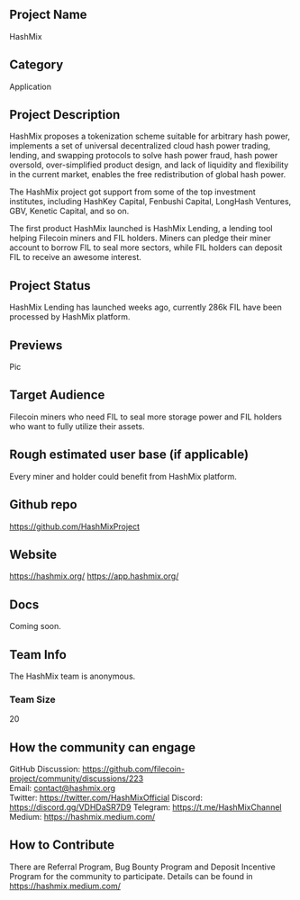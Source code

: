 ## Project Name

HashMix 

## Category 

Application

## Project Description

HashMix proposes a tokenization scheme suitable for arbitrary hash power, implements a set of universal decentralized cloud hash power trading, lending, and swapping protocols to solve hash power fraud, hash power oversold, over-simplified product design, and lack of liquidity and flexibility in the current market, enables the free redistribution of global hash power.

The HashMix project got support from some of the top investment institutes, including HashKey Capital, Fenbushi Capital, LongHash Ventures, GBV, Kenetic Capital, and so on.

The first product HashMix launched is HashMix Lending, a lending tool helping Filecoin miners and FIL holders. Miners can pledge their miner account to borrow FIL to seal more sectors, while FIL holders can deposit FIL to receive an awesome interest. 

## Project Status

HashMix Lending has launched weeks ago, currently 286k FIL have been processed by HashMix platform.

## Previews
Pic

## Target Audience
Filecoin miners who need FIL to seal more storage power and FIL holders who want to fully utilize their assets.

## Rough estimated user base (if applicable)
Every miner and holder could benefit from HashMix platform.

## Github repo
https://github.com/HashMixProject


## Website
https://hashmix.org/
https://app.hashmix.org/

## Docs
Coming soon.


## Team Info
The HashMix team is anonymous.


### Team Size  
20

## How the community can engage
GitHub Discussion: https://github.com/filecoin-project/community/discussions/223  
Email: contact@hashmix.org  
Twitter: https://twitter.com/HashMixOfficial
Discord: https://discord.gg/VDHDaSR7D9
Telegram: https://t.me/HashMixChannel
Medium: https://hashmix.medium.com/

## How to Contribute

There are Referral Program, Bug Bounty Program and Deposit Incentive Program for the community to participate. Details can be found in https://hashmix.medium.com/



